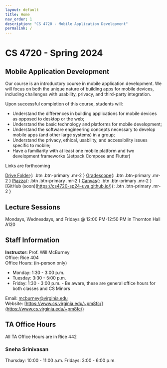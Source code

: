 ```yaml
---
layout: default
title: Home
nav_order: 1
description: "CS 4720 - Mobile Application Development"
permalink: /
---
```


# CS 4720 - Spring 2024
## Mobile Application Development
Our course is an introductory course in mobile application development. We will focus on both the unique nature of building apps for mobile devices, including challenges with usability, privacy, and third-party integration. 

Upon successful completion of this course, students will:

* Understand the differences in building applications for mobile devices as opposed to desktop or the web;
* Understand the basic technology and platforms for mobile development;
* Understand the software engineering concepts necessary to develop mobile apps (and other large systems) in a group;
* Understand the privacy, ethical, usability, and accessibility issues specific to mobile;
* Have a familiarity with at least one mobile platform and two development frameworks (Jetpack Compose and Flutter)

Links are forthcoming

[Drive Folder](https://drive.google.com/drive/folders/1Ego0PG46KX04mYHb6KgaUKz0Vek1u7WS?usp=drive_link){: .btn .btn-primary .mr-2  }
[Gradescope](https://www.gradescope.com/courses/698723){: .btn .btn-primary .mr-2  }
[Piazza](https://piazza.com/class/lr546t74wl57e/){: .btn .btn-primary .mr-2  }
[Canvas](https://canvas.its.virginia.edu/courses/104456){: .btn .btn-primary .mr-2  }
[GitHub (soon)(https://cs4720-sp24-uva.github.io/){: .btn .btn-primary .mr-2  }

## Lecture Sessions
Mondays, Wednesdays, and Fridays @ 12:00 PM-12:50 PM in Thornton Hall A120  

## Staff Information
__Instructor:__ Prof. Will McBurney  
Office: Rice 404   
Office Hours: (in-person only)  
* Monday: 1:30 - 3:00 p.m.  
* Tuesday: 3:30 - 5:00 p.m.  
* Friday: 1:30 - 3:00 p.m. - Be aware, these are general office hours for both classes and CS Minors  

Email: [mcburney@virginia.edu](mailto:mcburney@virginia.edu)    
Website: [https://www.cs.virginia.edu/~pm8fc/](https://www.cs.virginia.edu/~pm8fc/)    

## TA Office Hours

All TA Office Hours are in Rice 442

### Sneha Srinivasan

Thursday: 10:00 - 11:00 a.m.
Fridays: 3:00 - 6:00 p.m.
